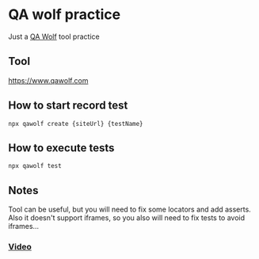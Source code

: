 # QA wolf practice
Just a [QA Wolf](https://www.qawolf.com) tool practice

## Tool
https://www.qawolf.com

## How to start record test
`npx qawolf create {siteUrl} {testName}`

## How to execute tests
`npx qawolf test`

## Notes
Tool can be useful, but you will need to fix some locators and add asserts. Also it doesn't support iframes, so you also will need to fix tests to avoid iframes...

### [Video](https://drive.google.com/file/d/1KMECciCLvrv_82OKfQ_B2RY-4dXIjTUN/view?usp=sharing)
